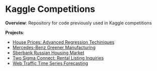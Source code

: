 # Kaggle Competitions
<b>Overview</b>: Repository for code previously used in Kaggle competitions

<b>Projects</b>:
- <a href="https://github.com/sterling19/Kaggle_Competitions/tree/master/Housing_Tutorial">House Prices: Advanced Regression Techiniques</a>
- <a href="https://github.com/sterling19/Kaggle_Competitions/tree/master/Mercedes">Mercedes-Benz Greener Manufacturing</a>
- <a href="https://github.com/sterling19/Kaggle_Competitions/tree/master/Sberbank_Russian_Housing">Sberbank Russian Housing Market</a>
- <a href="https://github.com/sterling19/Kaggle_Competitions/tree/master/TwoSigma_Renthop">Two Sigma Connect: Rental Listing Inquiries</a>
- <a href="https://github.com/sterling19/Kaggle_Competitions/tree/master/Web_Series">Web Traffic Time Series Forecasting</a>
